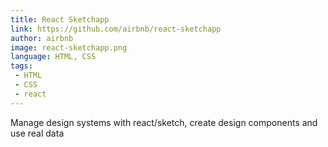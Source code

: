 ```yaml
---
title: React Sketchapp
link: https://github.com/airbnb/react-sketchapp
author: airbnb
image: react-sketchapp.png
language: HTML, CSS
tags:
 - HTML
 - CSS
 - react
---
```


Manage design systems with react/sketch, create design components and use real data
